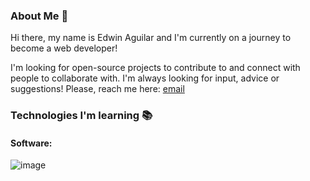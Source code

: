 ### About Me 👋

Hi there, my name is Edwin Aguilar and I'm currently on a journey to become a web developer!

I'm looking for open-source projects to contribute to and connect with people to collaborate with. I'm always looking for input, advice or suggestions! Please, reach me here: <a href="edwinlibniaguilar@gmail.com">email</a> 

### Technologies I'm learning 📚
#### Software: 
 ![image](https://user-images.githubusercontent.com/100698925/218178972-4e5158b8-0b61-439a-8399-9a648f73047e.png)
 
<!--
**elaguila626/elaguila626** is a ✨ _special_ ✨ repository because its `README.md` (this file) appears on your GitHub profile.


Here are some ideas to get you started:

- 🔭 I’m currently working on ...
- 🌱 I’m currently learning ...
- 👯 I’m looking to collaborate on ...
- 🤔 I’m looking for help with ...
- 💬 Ask me about ...
- 📫 How to reach me: ...
- 😄 Pronouns: ...
- ⚡ Fun fact: ...
-->
